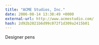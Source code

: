 ```yaml
---
title: "ACME Studios, Inc."
date: 2006-08-14 13:38:49 +0000
external-url: http://www.acmestudio.com/
hash: 2d92b2021b6d99c072f1d309a2415b01
---
```


Designer pens
